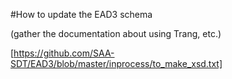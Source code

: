 #How to update the EAD3 schema

(gather the documentation about using Trang, etc.)

[https://github.com/SAA-SDT/EAD3/blob/master/inprocess/to_make_xsd.txt]
